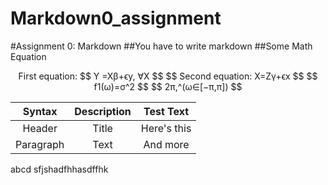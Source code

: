 # Markdown0_assignment
#Assignment 0: Markdown
##You have to write markdown
##Some Math Equation
<p align = "center"> First equation: $$ Y =Xβ+ϵy, ∀X $$
$$ Second equation: X=Zγ+ϵx $$
$$ f1(ω)=σ^2 $$
$$ 2π,^(ω∈[−π,π]) $$

|Syntax | Description | Test Text |
|:---------:|:-----------:|:----------:|
|Header|Title|Here's this|
|Paragraph|Text|And more| 
abcd sfjshadfhhasdffhk